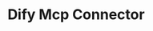 ---
created: '2025-09-16T15:05:15.652771'
modified: '2025-09-17T16:14:24.448320'
ship_factor: 5
subtype: mcp-servers
tags: []
title: Dify Mcp Connector
type: tool
version: 1
---
